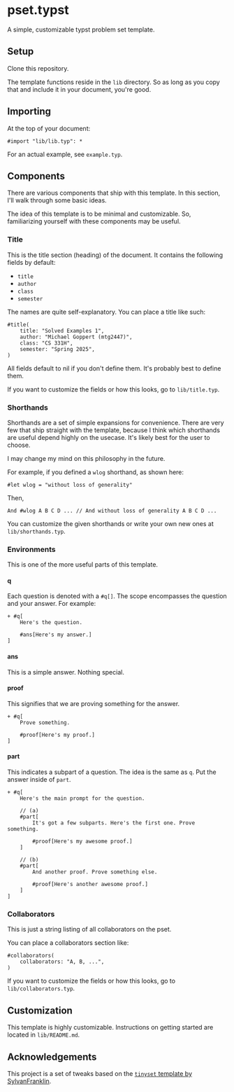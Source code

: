 # pset.typst

A simple, customizable typst problem set template.

## Setup

Clone this repository.

The template functions reside in the `lib` directory. So as long as you copy that and include it in your document, you're good.

## Importing

At the top of your document:

```typst
#import "lib/lib.typ": *
```

For an actual example, see `example.typ`.

## Components

There are various components that ship with this template. In this section, I'll walk through some basic ideas.

The idea of this template is to be minimal and customizable. So, familiarizing yourself with these components may be useful.

### Title

This is the title section (heading) of the document. It contains the following fields by default:

- `title`
- `author`
- `class`
- `semester`

The names are quite self-explanatory. You can place a title like such:

```typst
#title(
    title: "Solved Examples 1",
    author: "Michael Goppert (mtg2447)",
    class: "CS 331H",
    semester: "Spring 2025",
)
```

All fields default to nil if you don't define them. It's probably best to define them.

If you want to customize the fields or how this looks, go to `lib/title.typ`.

### Shorthands

Shorthands are a set of simple expansions for convenience. There are very few that ship straight with the template, because I think which shorthands are useful depend highly on the usecase. It's likely best for the user to choose.

I may change my mind on this philosophy in the future.

For example, if you defined a `wlog` shorthand, as shown here:

```typst
#let wlog = "without loss of generality"
```

Then,

```
And #wlog A B C D ... // And without loss of generality A B C D ...
```

You can customize the given shorthands or write your own new ones at `lib/shorthands.typ`.

### Environments

This is one of the more useful parts of this template.

#### q

Each question is denoted with a `#q[]`. The scope encompasses the question and your answer. For example:

```typst
+ #q[
    Here's the question.

    #ans[Here's my answer.]
]
```

#### ans

This is a simple answer. Nothing special.

#### proof

This signifies that we are proving something for the answer.

```typst
+ #q[
    Prove something.

    #proof[Here's my proof.]
]
```

#### part

This indicates a subpart of a question. The idea is the same as `q`. Put the answer inside of `part`.

```typst
+ #q[
    Here's the main prompt for the question.

    // (a)
    #part[
        It's got a few subparts. Here's the first one. Prove something.

        #proof[Here's my awesome proof.]
    ]

    // (b)
    #part[
        And another proof. Prove something else.

        #proof[Here's another awesome proof.]
    ]
]
```

### Collaborators

This is just a string listing of all collaborators on the pset.

You can place a collaborators section like:

```typst
#collaborators(
    collaborators: "A, B, ...",
)
```

If you want to customize the fields or how this looks, go to `lib/collaborators.typ`.

## Customization

This template is highly customizable. Instructions on getting started are located in `lib/README.md`.

## Acknowledgements

This project is a set of tweaks based on the [`tinyset` template by SylvanFranklin](https://github.com/SylvanFranklin/tinyset).
